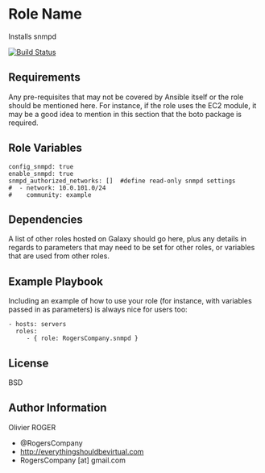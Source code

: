 Role Name
=========

Installs snmpd

[![Build Status](https://travis-ci.org/RogersCompany/ansible-snmpd.svg?branch=master)](https://travis-ci.org/RogersCompany/ansible-snmpd)

Requirements
------------

Any pre-requisites that may not be covered by Ansible itself or the role should be mentioned here. For instance, if the role uses the EC2 module, it may be a good idea to mention in this section that the boto package is required.

Role Variables
--------------
````
config_snmpd: true
enable_snmpd: true
snmpd_authorized_networks: []  #define read-only snmpd settings
#  - network: 10.0.101.0/24
#    community: example
````
Dependencies
------------

A list of other roles hosted on Galaxy should go here, plus any details in regards to parameters that may need to be set for other roles, or variables that are used from other roles.

Example Playbook
----------------

Including an example of how to use your role (for instance, with variables passed in as parameters) is always nice for users too:

    - hosts: servers
      roles:
         - { role: RogersCompany.snmpd }

License
-------

BSD

Author Information
------------------

Olivier ROGER
- @RogersCompany
- http://everythingshouldbevirtual.com
- RogersCompany [at] gmail.com
